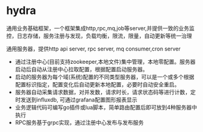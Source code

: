 # hydra
通用业务基础框架，一个框架集成http,rpc,mq,job等server,并提供一致的业务监控，日志存储，服务注册与发现，负载均衡，限流，限量，自动更新等统一治理


 通用服务器，提供http api server, rpc server, mq consumer,cron server
* 通过注册中心(目前支持zookeeper,本地文件)集中管理，本地零配置。服务器启动后自动从注册中心拉取配置，根据配置启动服务器。
* 启动的服务器为每个域(系统)配置的不同类型服务器，可以是一个或多个根据配置标识指定，配置变化后自动更新本地配置，必要时自动安全重启。
* 服务器自动采集请求数据，对并发数，请求时长，请求状态码等进行计数，定时发送到influxdb, 可通过grafana配置图形报表显示
* 业务逻辑代码可编写go插件或lua脚本，简单路由配置后即可放到4种服务器中执行
* RPC服务基于grpc实现，通过注册中心发布与发布服务



